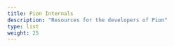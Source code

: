 ```yaml
---
title: Pion Internals
description: "Resources for the developers of Pion"
type: list
weight: 25
---
```


